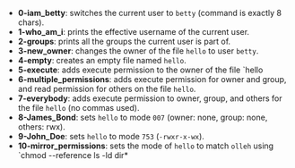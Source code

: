- **0-iam_betty**: switches the current user to `betty` (command is exactly 8 chars).
- **1-who_am_i**: prints the effective username of the current user.
- **2-groups**: prints all the groups the current user is part of.
- **3-new_owner**: changes the owner of the file `hello` to user `betty`.
- **4-empty**: creates an empty file named `hello`.
- **5-execute**: adds execute permission to the owner of the file `hello
- **6-multiple_permissions**: adds execute permission for owner and group, and read permission for others on the file `hello`.
- **7-everybody**: adds execute permission to owner, group, and others for the file `hello` (no commas used).
- **8-James_Bond**: sets `hello` to mode `007` (owner: none, group: none, others: rwx).
- **9-John_Doe**: sets `hello` to mode `753` (`-rwxr-x-wx`).
- **10-mirror_permissions**: sets the mode of `hello` to match `olleh` using `chmod --reference
ls -ld dir*
